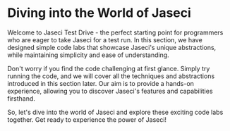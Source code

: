 # Diving into the World of Jaseci

Welcome to Jaseci Test Drive - the perfect starting point for programmers who are eager to take Jaseci for a test run. In this section, we have designed simple code labs that showcase Jaseci's unique abstractions, while maintaining simplicity and ease of understanding.

Don't worry if you find the code challenging at first glance. Simply try running the code, and we will cover all the techniques and abstractions introduced in this section later. Our aim is to provide a hands-on experience, allowing you to discover Jaseci's features and capabilities firsthand.

So, let's dive into the world of Jaseci and explore these exciting code labs together. Get ready to experience the power of Jaseci!